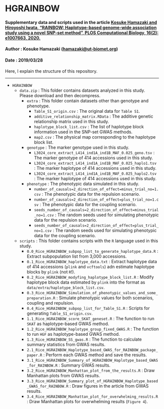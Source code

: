 # HGRAINBOW
#### Supplementary data and scripts used in the article [Kosuke Hamazaki and Hiroyoshi Iwata, “RAINBOW: Haplotype-based genome-wide association study using a novel SNP-set method”, PLOS Computational Biology, 16(2): e1007663, 2020.](https://journals.plos.org/ploscompbiol/article?id=10.1371/journal.pcbi.1007663)
#### Author : Kosuke Hamazaki (hamazaki@ut-biomet.org)
#### Date : 2019/03/28
Here, I explain the structure of this repository.

----------

- `HGRAINBOW`
	- `data.zip` : This folder contains datasets analyzed in this study. Please download and then decompress.
		- `extra` : This folder contain datasets other than genotype and phenotype.
			- `Table_S1_origin.csv` : The original data for `Table S1`.
			- `additive_relationship_matrix.RData` : The additive genetic relationship matrix used in this study.
			-  `haplotype_block_list.csv` : The list of haplotype block information used in the SNP-set GWAS methods.
			-  `map2.csv` : The physical map corresponding to the haplotype block list.
		-  `genotype` : The marker genotype used in this study.
			-  `L3024_core_extract_L414_ind1A_ind1B_MAF_0.025_geno.tsv` : The marker genotype of 414 accessions used in this study.
			-  `L3024_core_extract_L414_ind1A_ind1B_MAF_0.025_haplo1.tsv` : The marker haplotype of 414 accessions used in this study.
			-  `L3024_core_extract_L414_ind1A_ind1B_MAF_0.025_haplo2.tsv` : The marker haplotype of 414 accessions used in this study.
		-  `phenotype` : The phenotypic data simulated in this study.
			-  `number_of_causals=2_direction_of_effect=minus_trial_no=1.csv` : The phenotypic data for the repulsion scenario.
			-  `number_of_causals=2_direction_of_effect=plus_trial_no=1.csv` : The phenotypic data for the coupling scenario.
			-  `seeds_number_of_causals=2_direction_of_effect=minus_trial_no=1.csv` : The random seeds used for simulating phenotypic data for the repulsion scenario.
			-  `seeds_number_of_causals=2_direction_of_effect=plus_trial_no=1.csv` : The random seeds used for simulating phenotypic data for the coupling scenario.
	-  `scripts` : This folder contains scripts with the `R` language used in this study.
		-  `0.0_Rice_HGRAINBOW_subpop_list_to_generate_haplotype_data.R` : Extract subpopulation list from 3,000 accessions.
		-  `0.1_Rice_HGRAINBOW_haplotype_data.txt`  : Extract haplotype data of 414 accessions (`plink` and `vcftools`) adn estimate haplotype blocks by `plink` (not `R`!).
		-  `0.2_Rice_HGRAINBOW_modyfing_haplotype_block_list.R` : Modify haplotype block data estimated by `plink` into the format as `data/extra/haplotype_block_list.csv`.
		-  `0.3_Rice_HGRAINBOW_Simulation_of_phenotypic_values_and_some_preparation.R` : Simulate phenotypic values for both scenarios, coupling and repulsion.
		-  `0.4_Rice_HGRAINBOW_subpop_list_for_Table_S1.R` : Scripts for generating `Table_S1_origin.csv`.
		-  `1.1_Rice_HGRAINBOW_score_SKAT_geneset.R` : The function to run `SKAT` as haplotype-based GWAS method.
		-  `1.2_Rice_HGRAINBOW_haplotype_group_fixed_GWAS.R` : The function to run `HGF` as haplotype-based GWAS method.
		-  `1.3_Rice_HGRAINBOW_SS_gwas.R` : The function to calculate summary statistics from GWAS results.
		-  `2.1_Rice_HGRAINBOW_Haplotype_based_GWAS_for_RAINBOW_package_paper.R` : Perform each GWAS method and save the results.
		-  `3.1_Rice_HGRAINBOW_Summary_of_HGRAINBOW_Haplotype_based_GWAS_for_RAINBOW.R` : Summary GWAS results.
		-  `3.2_Rice_HGRAINBOW_Manhattan_plot_from_the_results.R` : Draw Manhattan plots from GWAS results.
		-  `3.3_Rice_HGRAINBOW_Summary_plot_of_HGRAINBOW_Haplotype_based_GWAS_for_RAINBOW.R` : Draw figures in the article from GWAS results.
		-  `3.4_Rice_HGRAINBOW_Manhattan_plot_for_overwhelming_results.R` : Draw Manhattan plots for overwhelming results (`Figure 4`).
